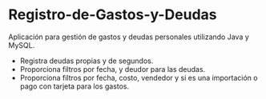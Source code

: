 # Registro-de-Gastos-y-Deudas

Aplicación para gestión de gastos y deudas personales utilizando Java y MySQL. 

* Registra deudas propias y de segundos. 
* Proporciona filtros por fecha, y deudor para las deudas.
* Proporciona filtros por fecha, costo, vendedor y si es una importación o pago con tarjeta para los gastos.
